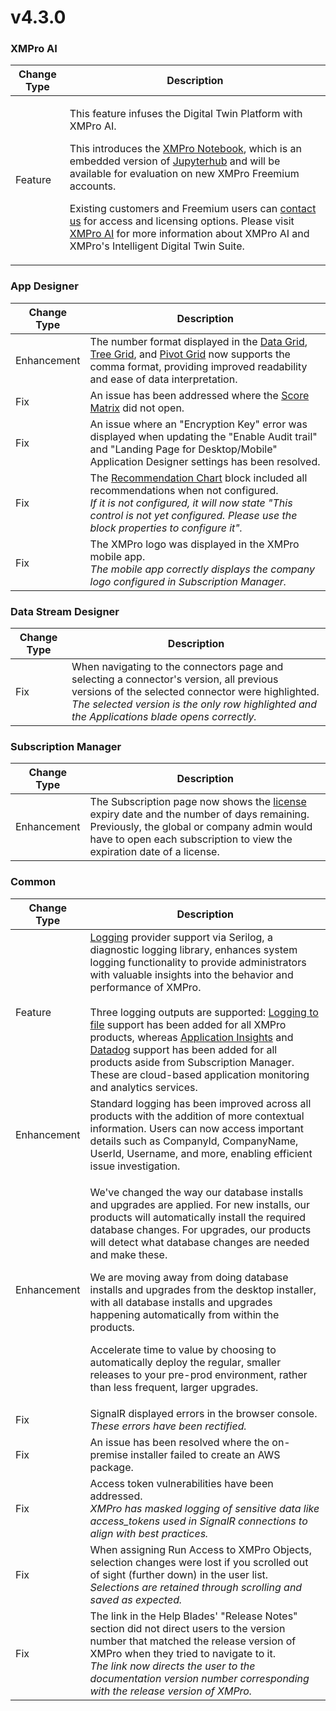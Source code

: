 # v4.3.0

### XMPro AI

| Change Type | Description |
|-------------|-------------|
| Feature | <p>This feature infuses the Digital Twin Platform with XMPro AI.</p><p>This introduces the [XMPro Notebook](../../../concepts/xmpro-ai/xmpro-notebook.md), which is an embedded version of [Jupyterhub](https://jupyter.org/hub) and will be available for evaluation on new XMPro Freemium accounts.</p><p>Existing customers and Freemium users can [contact us](https://xmpro.com/contact-us/) for access and licensing options. Please visit [XMPro AI](https://xmpro.com/xmpro-ai/) for more information about XMPro AI and XMPro's Intelligent Digital Twin Suite.</p> |

### App Designer

| Change Type | Description |
|-------------|-------------|
| Enhancement | The number format displayed in the [Data Grid](../../../blocks-toolbox/basic/data-grid.md#columns), [Tree Grid](../../../blocks-toolbox/basic/tree-grid.md), and [Pivot Grid](../../../blocks-toolbox/visualizations/pivot-grid.md) now supports the comma format, providing improved readability and ease of data interpretation. |
| Fix | An issue has been addressed where the [Score Matrix](../../../concepts/recommendation/recommendation-scoring.md#viewing-the-recommendation-scoring) did not open. |
| Fix | An issue where an "Encryption Key" error was displayed when updating the "Enable Audit trail" and "Landing Page for Desktop/Mobile" Application Designer settings has been resolved. |
| Fix | The [Recommendation Chart](../../../blocks-toolbox/recommendations/recommendation-chart.md) block included all recommendations when not configured.<br>*If it is not configured, it will now state "This control is not yet configured. Please use the block properties to configure it".* |
| Fix | The XMPro logo was displayed in the XMPro mobile app.<br>*The mobile app correctly displays the company logo configured in Subscription Manager.* |

### Data Stream Designer

| Change Type | Description |
|-------------|-------------|
| Fix | When navigating to the connectors page and selecting a connector's version, all previous versions of the selected connector were highlighted.<br>*The selected version is the only row highlighted and the Applications blade opens correctly.* |

### Subscription Manager

| Change Type | Description |
|-------------|-------------|
| Enhancement | The Subscription page now shows the [license](../../../administration/companies/manage-license.md#update-a-license) expiry date and the number of days remaining. Previously, the global or company admin would have to open each subscription to view the expiration date of a license. |

### Common

| Change Type | Description |
|-------------|-------------|
| Feature | [Logging](../../../installation/complete-installation/configure-logging-optional.md) provider support via Serilog, a diagnostic logging library, enhances system logging functionality to provide administrators with valuable insights into the behavior and performance of XMPro.<br><br>Three logging outputs are supported: [Logging to file](../../../installation/complete-installation/configure-logging-optional.md#logging-to-file) support has been added for all XMPro products, whereas [Application Insights](../../../installation/complete-installation/configure-logging-optional.md#application-insights) and [Datadog](../../../installation/complete-installation/configure-logging-optional.md#datadog) support has been added for all products aside from Subscription Manager. These are cloud-based application monitoring and analytics services. |
| Enhancement | Standard logging has been improved across all products with the addition of more contextual information. Users can now access important details such as CompanyId, CompanyName, UserId, Username, and more, enabling efficient issue investigation. |
| Enhancement | <p>We've changed the way our database installs and upgrades are applied. For new installs, our products will automatically install the required database changes. For upgrades, our products will detect what database changes are needed and make these.</p><p>We are moving away from doing database installs and upgrades from the desktop installer, with all database installs and upgrades happening automatically from within the products.</p><p>Accelerate time to value by choosing to automatically deploy the regular, smaller releases to your pre-prod environment, rather than less frequent, larger upgrades.</p> |
| Fix | SignalR displayed errors in the browser console.<br>*These errors have been rectified.* |
| Fix | An issue has been resolved where the on-premise installer failed to create an AWS package. |
| Fix | Access token vulnerabilities have been addressed.<br>*XMPro has masked logging of sensitive data like access_tokens used in SignalR connections to align with best practices.* |
| Fix | When assigning Run Access to XMPro Objects, selection changes were lost if you scrolled out of sight (further down) in the user list.<br>*Selections are retained through scrolling and saved as expected.* |
| Fix | The link in the Help Blades' "Release Notes" section did not direct users to the version number that matched the release version of XMPro when they tried to navigate to it.<br>*The link now directs the user to the documentation version number corresponding with the release version of XMPro.* |
